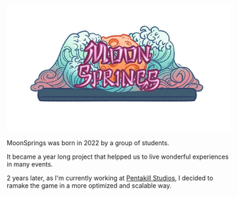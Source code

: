 ![Imagen de título del juego MoonSprings](/resources/MoonSpringsTitle.png)

MoonSprings was born in 2022 by a group of students. 

It became a year long project that helpped us to live wonderful experiences in many events.

2 years later, as I'm currently working at [Pentakill Studios](https://pentakillstudios.com), I decided to ramake the game in a more optimized and scalable way.
